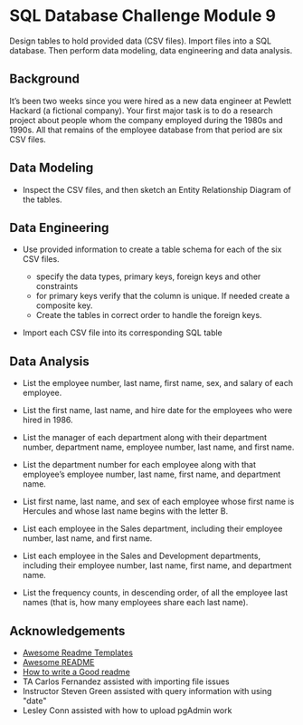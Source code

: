 
# SQL Database Challenge Module 9

Design tables to hold provided data (CSV files).  Import files into a SQL database.  Then perform data modeling, data engineering and data analysis. 


## Background
It’s been two weeks since you were hired as a new data engineer at Pewlett Hackard (a fictional company). Your first major task is to do a research project about people whom the company employed during the 1980s and 1990s. All that remains of the employee database from that period are six CSV files.
## Data Modeling
-  Inspect the CSV files, and then sketch an Entity Relationship Diagram of the tables.

## Data Engineering
- Use provided information to create a table schema for each of the six CSV files. 
    - specify the data types, primary keys, foreign keys and other constraints
    - for primary keys verify that the column is unique.  If needed create a composite key.
    - Create the tables in correct order to handle the foreign keys.

- Import each CSV file into its corresponding SQL table
## Data Analysis
- List the employee number, last name, first name, sex, and salary of each employee.

- List the first name, last name, and hire date for the employees who were hired in 1986.

- List the manager of each department along with their department number, department name, employee number, last name, and first name.

- List the department number for each employee along with that employee’s employee number, last name, first name, and department name.

- List first name, last name, and sex of each employee whose first name is Hercules and whose last name begins with the letter B.

- List each employee in the Sales department, including their employee number, last name, and first name.

- List each employee in the Sales and Development departments, including their employee number, last name, first name, and department name.

- List the frequency counts, in descending order, of all the employee last names (that is, how many employees share each last name).
## Acknowledgements

 - [Awesome Readme Templates](https://awesomeopensource.com/project/elangosundar/awesome-README-templates)
 - [Awesome README](https://github.com/matiassingers/awesome-readme)
 - [How to write a Good readme](https://bulldogjob.com/news/449-how-to-write-a-good-readme-for-your-github-project)
- TA Carlos Fernandez assisted with importing file issues
- Instructor Steven Green assisted with query information with using "date"
- Lesley Conn assisted with how to upload pgAdmin work
